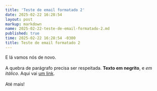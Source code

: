 ```yaml
---
title: 'Teste de email formatado 2'
date: 2025-02-22 16:28:54
layout: post
markup: markdown
name: 2025-02-22-teste-de-email-formatado-2.md
published: true
time: 2025-02-22 16:28:54 -0300
title: Teste de email formatado 2
---
```

<html><head><meta http-equiv="content-type" content="text/html; charset=utf-8"></head><body dir="auto">E lá vamos nós de novo.<div><br></div><div>A quebra de parágrafo precisa ser respeitada. <b>Texto em negrito</b>, e <i>em itálico</i>. Aqui vai&nbsp;<a href="https://arthr.me">um link</a>.</div><div><br></div><div>Até mais!</div></body></html>